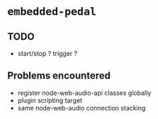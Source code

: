 # `embedded-pedal`

## TODO
- start/stop ? trigger ?


## Problems encountered

- register node-web-audio-api classes globally 
- plugin scripting target
- same node-web-audio connection stacking
